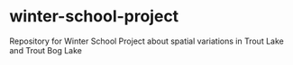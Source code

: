 # winter-school-project
Repository for Winter School Project about spatial variations in Trout Lake and Trout Bog Lake
